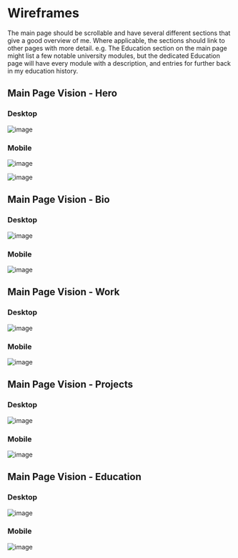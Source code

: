 # Wireframes
The main page should be scrollable and have several different sections
that give a good overview of me. Where applicable, the sections should
link to other pages with more detail. e.g. The Education section on the
main page might list a few notable university modules, but the dedicated
Education page will have every module with a description, and entries
for further back in my education history.

## Main Page Vision - Hero

### Desktop
![image](https://github.com/BenTaylor25/WebPortfolio2024/assets/97246704/334a1bb6-3eca-461b-9117-901b6659d220)

### Mobile
![image](https://github.com/BenTaylor25/WebPortfolio2024/assets/97246704/86ed8023-88f2-4a20-b353-19d4aad75daa)

![image](https://github.com/BenTaylor25/WebPortfolio2024/assets/97246704/2b17442e-c619-45b5-9680-3060cc198ea7)


## Main Page Vision - Bio

### Desktop
![image](https://github.com/BenTaylor25/WebPortfolio2024/assets/97246704/9bfcfaf6-e0d5-4aad-8872-007ddcfea654)

### Mobile
![image](https://github.com/BenTaylor25/WebPortfolio2024/assets/97246704/548951b6-63ac-4c0f-a461-d792d7877c7b)


## Main Page Vision - Work

### Desktop
![image](https://github.com/BenTaylor25/WebPortfolio2024/assets/97246704/1d2cc456-2fa4-409b-a308-38d033212b7f)

### Mobile
![image](https://github.com/BenTaylor25/WebPortfolio2024/assets/97246704/52257881-9fb0-491d-8ae7-beb409103c1c)


## Main Page Vision - Projects

### Desktop
![image](https://github.com/BenTaylor25/WebPortfolio2024/assets/97246704/a386962a-c60a-4f7a-a785-d9b0c43a771a)

### Mobile
![image](https://github.com/BenTaylor25/WebPortfolio2024/assets/97246704/cb36309b-89f8-484f-8b10-f3c50b86530b)


## Main Page Vision - Education

### Desktop
![image](https://github.com/BenTaylor25/WebPortfolio2024/assets/97246704/0d9c9fdf-0818-43e6-b396-b259a7ec81fc)

### Mobile
![image](https://github.com/BenTaylor25/WebPortfolio2024/assets/97246704/f3af1189-9178-4f81-b3a7-948802d3d71e)
